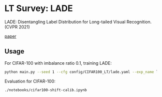 # LT Survey: LADE

LADE: Disentangling Label Distribution for Long-tailed Visual Recognition. (CVPR 2021)

[paper](https://arxiv.org/abs/2012.00321)

## Usage

For CIFAR-100 with imbalance ratio 0.1, training LADE:

```bash
python main.py --seed 1 --cfg config/CIFAR100_LT/lade.yaml --exp_name lade2021/cifar100_imb0.01_lade --cifar_imb_ratio 0.1 --remine_lambda 0.01 --alpha 0.1 --gpu 0
```

Evaluation for CIFAR-100:

```bash
./notebooks/cifar100-shift-calib.ipynb
```
